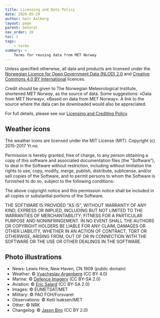 ```yaml
---
title: Licensing and Data Policy
date: 2020-05-29
author: Geir Aalberg
layout: page
parent: General
nav_order: 20
toc: 1
tags:
    - terms
summary: >
    Terms for reusing data from MET Norway
---
```


Unless specified otherwise, all data and products are licensed under the
[Norwegian Licence for Open Government Data (NLOD) 2.0](https://data.norge.no/nlod/en/2.0/)
and [Creative Commons 4.0 BY International](http://creativecommons.org/licenses/by/4.0) licences.

Credit should be given to The Norwegian Meteorological Institute, shortened *MET
Norway*, as the source of data. Some suggestions: «Data from MET Norway», «Based
on data from MET Norway». A link to the source where the data can be downloaded
would also be appreciated.

For full details, please see our [Licensing and Crediting Policy](https://www.met.no/en/free-meteorological-data/Licensing-and-crediting).

## Weather icons

The weather icons are licensed under the MIT License (MIT). Copyright (c) 2015-2017 Yr.no.

Permission is hereby granted, free of charge, to any person obtaining a copy of
this software and associated documentation files (the "Software"), to deal in
the Software without restriction, including without limitation the rights to
use, copy, modify, merge, publish, distribute, sublicense, and/or sell copies of
the Software, and to permit persons to whom the Software is furnished to do so,
subject to the following conditions:

The above copyright notice and this permission notice shall be included in all
copies or substantial portions of the Software.

THE SOFTWARE IS PROVIDED "AS IS", WITHOUT WARRANTY OF ANY KIND, EXPRESS OR
IMPLIED, INCLUDING BUT NOT LIMITED TO THE WARRANTIES OF MERCHANTABILITY, FITNESS
FOR A PARTICULAR PURPOSE AND NONINFRINGEMENT. IN NO EVENT SHALL THE AUTHORS OR
COPYRIGHT HOLDERS BE LIABLE FOR ANY CLAIM, DAMAGES OR OTHER LIABILITY, WHETHER
IN AN ACTION OF CONTRACT, TORT OR OTHERWISE, ARISING FROM, OUT OF OR IN
CONNECTION WITH THE SOFTWARE OR THE USE OR OTHER DEALINGS IN THE SOFTWARE.

## Photo illustrations

- News: Lewis Hine, New Haven, CN 1909 (public domain)
- Weather: © [Vyacheslav Argenberg](http://www.vascoplanet.com/)  (CC BY 4.0)
- Marine: © [Defence Imagery](https://www.flickr.com/photos/defenceimages/) (CC BY-SA 2.0)
- Aviation: © [Eric Salard](https://www.flickr.com/photos/airlines470/) (CC BY-SA 2.0)
- Images: © EUMETSAT/MET
- Military: © PAO FOH/Forsvaret
- Observations: © Ketil Isaksen/MET
- Other: © NRK
- Changelog: © [Jason Biro](https://www.flickr.com/photos/birotography/) (CC BY 2.0)
